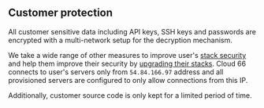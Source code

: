 <!-- usedin: [ _general/Introduction/security-v1.md] -->


## Customer protection

All customer sensitive data including API keys, SSH keys and passwords are encrypted with a multi-network setup for the decryption mechanism.

We take a wide range of other measures to improve user's [stack security](/managing-your-stack/stack-network-settings) and help them improve their security by [upgrading their stacks](/managing-your-stack/applying-upgrades). Cloud 66 connects to user's servers only from `54.84.166.97` address and all provisioned servers are configured to only allow connections from this IP.

Additionally, customer source code is only kept for a limited period of time.
